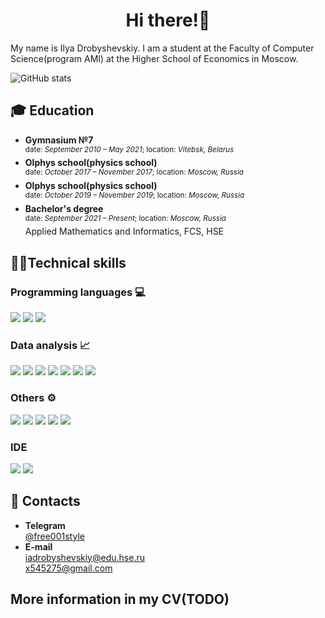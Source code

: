 <h1 align="center">Hi there!👋</h1>

My name is Ilya Drobyshevskiy. I am a student at the Faculty of Computer Science(program AMI) at the Higher
School of Economics in Moscow.

![GitHub stats](https://github-readme-stats.vercel.app/api?username=free001style&show_icons=true&theme=tokyonight)

## 🎓 Education

- **Gymnasium №7** <br />
  <sup>date: *September 2010 – May 2021*; location: *Vitebsk, Belarus*
- **Olphys school(physics school)**<br />
  <sup>date: *October 2017 – November 2017*; location: *Moscow, Russia*
- **Olphys school(physics school)**<br />
  <sup>date: *October 2019 – November 2019*; location: *Moscow, Russia*
- **Bachelor's degree**<br />
  <sup>date: *September 2021 – Present*; location: *Moscow, Russia* </sup><br />
  Applied Mathematics and Informatics, FCS, HSE

## 👨‍💻Technical skills

### Programming languages 💻

![](https://img.shields.io/badge/Code-Python-informational?style=flat&logo=python&color=FFF333)
![](https://img.shields.io/badge/Code-C%2B%2B-informational?style=flat&logo=cplusplus&color=338AFF)
![](https://img.shields.io/badge/Code-SQLite-informational?style=flat&logo=sqlite&color=FF7A33)

### Data analysis 📈

![](https://img.shields.io/badge/Jupyter-informational?style=flat&logo=jupyter&color=33FCFF)
![](https://img.shields.io/badge/Numpy-informational?style=flat&logo=numpy&color=33FCFF)
![](https://img.shields.io/badge/Pandas-informational?style=flat&logo=pandas&color=33FCFF)
![](https://img.shields.io/badge/Scipy-informational?style=flat&logo=scipy&color=33FCFF)
![](https://img.shields.io/badge/Scikit--learn-informational?style=flat&logo=scikitlearn&color=33FCFF)
![](https://img.shields.io/badge/Seaborn-informational?style=flat&logo=seaborn&color=33FCFF)
![](https://img.shields.io/badge/Matplotlib-informational?style=flat&color=33FCFF)

### Others ⚙️

![](https://img.shields.io/badge/Git-informational?style=flat&logo=git&color=3C5186)
![](https://img.shields.io/badge/Github-informational?style=flat&logo=github&color=3C5186)
![](https://img.shields.io/badge/LaTeX-informational?style=flat&logo=latex&color=3C5186)
![](https://img.shields.io/badge/Markdown-informational?style=flat&logo=markdown&color=3C5186)
![](https://img.shields.io/badge/HTML-informational?style=flat&logo=HTML&color=3C5186)

### IDE

![](https://img.shields.io/badge/-PyCharm-FFF333)
![](https://img.shields.io/badge/-CLion-338AFF)

## 🤝 Contacts

- **Telegram**<br />
  [@free001style](https://t.me/free001style)
- **E-mail**<br />
  iadrobyshevskiy@edu.hse.ru<br />
  x545275@gmail.com

## More information in my CV(TODO)